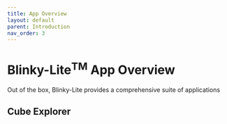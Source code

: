 ```yaml
---
title: App Overview
layout: default
parent: Introduction
nav_order: 3
---
```

# Blinky-Lite<sup>TM</sup> App Overview
Out of the box, Blinky-Lite provides a comprehensive suite of applications

## Cube Explorer
